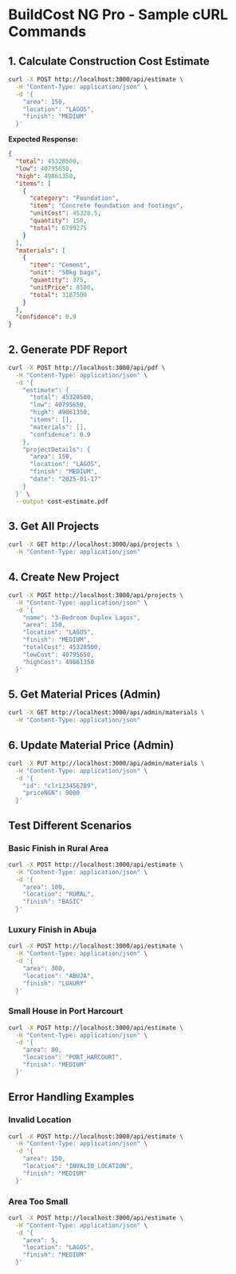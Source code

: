 # BuildCost NG Pro - Sample cURL Commands

## 1. Calculate Construction Cost Estimate

```bash
curl -X POST http://localhost:3000/api/estimate \
  -H "Content-Type: application/json" \
  -d '{
    "area": 150,
    "location": "LAGOS",
    "finish": "MEDIUM"
  }'
```

**Expected Response:**
```json
{
  "total": 45328500,
  "low": 40795650,
  "high": 49861350,
  "items": [
    {
      "category": "Foundation",
      "item": "Concrete foundation and footings",
      "unitCost": 45328.5,
      "quantity": 150,
      "total": 6799275
    }
  ],
  "materials": [
    {
      "item": "Cement",
      "unit": "50kg bags",
      "quantity": 375,
      "unitPrice": 8500,
      "total": 3187500
    }
  ],
  "confidence": 0.9
}
```

## 2. Generate PDF Report

```bash
curl -X POST http://localhost:3000/api/pdf \
  -H "Content-Type: application/json" \
  -d '{
    "estimate": {
      "total": 45328500,
      "low": 40795650,
      "high": 49861350,
      "items": [],
      "materials": [],
      "confidence": 0.9
    },
    "projectDetails": {
      "area": 150,
      "location": "LAGOS",
      "finish": "MEDIUM",
      "date": "2025-01-17"
    }
  }' \
  --output cost-estimate.pdf
```

## 3. Get All Projects

```bash
curl -X GET http://localhost:3000/api/projects \
  -H "Content-Type: application/json"
```

## 4. Create New Project

```bash
curl -X POST http://localhost:3000/api/projects \
  -H "Content-Type: application/json" \
  -d '{
    "name": "3-Bedroom Duplex Lagos",
    "area": 150,
    "location": "LAGOS",
    "finish": "MEDIUM",
    "totalCost": 45328500,
    "lowCost": 40795650,
    "highCost": 49861350
  }'
```

## 5. Get Material Prices (Admin)

```bash
curl -X GET http://localhost:3000/api/admin/materials \
  -H "Content-Type: application/json"
```

## 6. Update Material Price (Admin)

```bash
curl -X PUT http://localhost:3000/api/admin/materials \
  -H "Content-Type: application/json" \
  -d '{
    "id": "clr123456789",
    "priceNGN": 9000
  }'
```

## Test Different Scenarios

### Basic Finish in Rural Area
```bash
curl -X POST http://localhost:3000/api/estimate \
  -H "Content-Type: application/json" \
  -d '{
    "area": 100,
    "location": "RURAL",
    "finish": "BASIC"
  }'
```

### Luxury Finish in Abuja
```bash
curl -X POST http://localhost:3000/api/estimate \
  -H "Content-Type: application/json" \
  -d '{
    "area": 300,
    "location": "ABUJA",
    "finish": "LUXURY"
  }'
```

### Small House in Port Harcourt
```bash
curl -X POST http://localhost:3000/api/estimate \
  -H "Content-Type: application/json" \
  -d '{
    "area": 80,
    "location": "PORT_HARCOURT",
    "finish": "MEDIUM"
  }'
```

## Error Handling Examples

### Invalid Location
```bash
curl -X POST http://localhost:3000/api/estimate \
  -H "Content-Type: application/json" \
  -d '{
    "area": 150,
    "location": "INVALID_LOCATION",
    "finish": "MEDIUM"
  }'
```

### Area Too Small
```bash
curl -X POST http://localhost:3000/api/estimate \
  -H "Content-Type: application/json" \
  -d '{
    "area": 5,
    "location": "LAGOS",
    "finish": "MEDIUM"
  }'
```